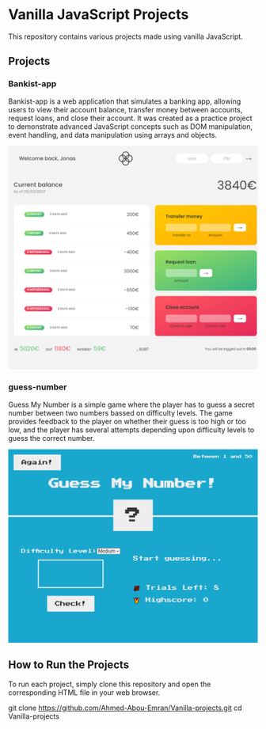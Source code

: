 # Vanilla JavaScript Projects

This repository contains various projects made using vanilla JavaScript.

## Projects

### Bankist-app

Bankist-app is a web application that simulates a banking app, allowing users to view their account balance, transfer money between accounts, request loans, and close their account. It was created as a practice project to demonstrate advanced JavaScript concepts such as DOM manipulation, event handling, and data manipulation using arrays and objects.

![Bankist-app Screenshot](/assets/bankist-app.png)

### guess-number

Guess My Number is a simple game where the player has to guess a secret number between two numbers bassed on difficulty levels. The game provides feedback to the player on whether their guess is too high or too low, and the player has several attempts depending upon difficulty levels to guess the correct number.

![guess a number](/assets/guess-number.png)
## How to Run the Projects

To run each project, simply clone this repository and open the corresponding HTML file in your web browser.

git clone https://github.com/Ahmed-Abou-Emran/Vanilla-projects.git
cd Vanilla-projects

